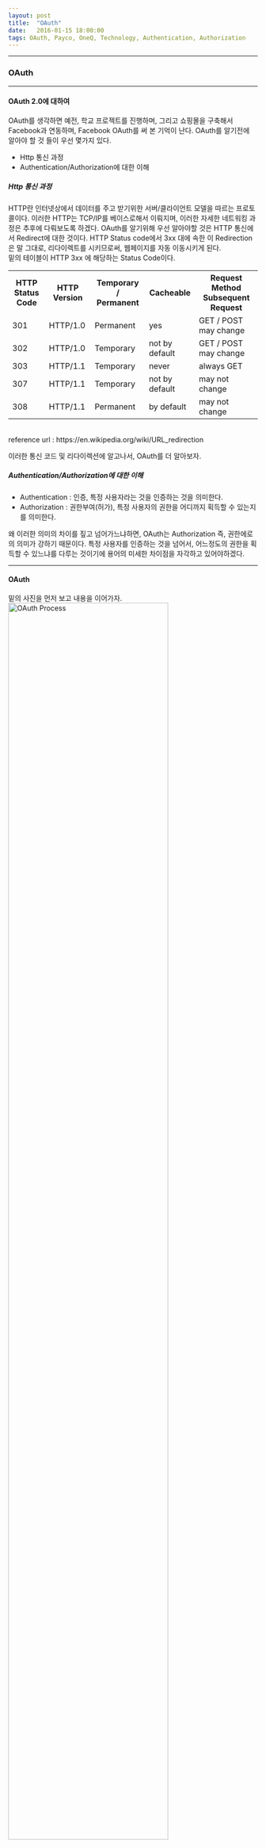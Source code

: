 ```yaml
---
layout: post
title:  "OAuth"
date:   2016-01-15 18:00:00
tags: OAuth, Payco, OneQ, Technology, Authentication, Authorization
---
```

<html>
<head>

</head>
<body>
<hr/>
<h3>OAuth</h3>
<hr/>
<div>
<h4>OAuth 2.0에 대하여</h4>
OAuth를 생각하면 예전, 학교 프로젝트를 진행하며, 그리고 쇼핑몰을 구축해서 Facebook과 연동하며, Facebook OAuth를 써 본 기억이 난다. OAuth를 알기전에 알아야 할 것 들이 우선 몇가지 있다.
<ul>
<li>Http 통신 과정</li>
<li>Authentication/Authorization에 대한 이해</li>	
</ul>

<h5>Http 통신 과정</h5>
HTTP란 인터넷상에서 데이터를 주고 받기위한 서버/클라이언트 모델을 따르는 프로토콜이다. 이러한 HTTP는 TCP/IP를 베이스로해서 이뤄지며, 이러한 자세한 네트워킹 과정은 추후에 다뤄보도록 하겠다. OAuth를 알기위해 우선 알아야할 것은 HTTP 통신에서 Redirect에 대한 것이다. HTTP Status code에서 3xx 대에 속한 이 Redirection은 말 그대로, 리다이렉트를 시키므로써, 웹페이지를 자동 이동시키게 된다.
<br/> 밑의 테이블이 HTTP 3xx 에 해당하는 Status Code이다.
<table class="wikitable">
<tbody><tr>
<th>HTTP Status Code</th>
<th>HTTP Version</th>
<th>Temporary / Permanent</th>
<th>Cacheable</th>
<th>Request Method Subsequent Request</th>
</tr>
<tr>
<td>301</td>
<td>HTTP/1.0</td>
<td>Permanent</td>
<td>yes</td>
<td>GET / POST may change</td>
</tr>
<tr>
<td>302</td>
<td>HTTP/1.0</td>
<td>Temporary</td>
<td>not by default</td>
<td>GET / POST may change</td>
</tr>
<tr>
<td>303</td>
<td>HTTP/1.1</td>
<td>Temporary</td>
<td>never</td>
<td>always GET</td>
</tr>
<tr>
<td>307</td>
<td>HTTP/1.1</td>
<td>Temporary</td>
<td>not by default</td>
<td>may not change</td>
</tr>
<tr>
<td>308</td>
<td>HTTP/1.1</td>
<td>Permanent</td>
<td>by default</td>
<td>may not change</td>
</tr>
</tbody></table>
<br/>
reference url : https://en.wikipedia.org/wiki/URL_redirection

<p/>
이러한 통신 코드 및 리다이렉션에 알고나서, OAuth를 더 알아보자.



<h5>Authentication/Authorization에 대한 이해</h5>
<ul>
<li>Authentication : 인증, 특정 사용자라는 것을 인증하는 것을 의미한다.</li>
<li>Authorization : 권한부여(허가), 특정 사용자의 권한을 어디까지 획득할 수 있는지를 의미한다.</li>	
</ul>

<p/>
왜 이러한 의미의 차이를 짚고 넘어가느냐하면, OAuth는 Authorization 즉, 권한에로의 의미가 강하기 때문이다. 특정 사용자를 인증하는 것을 넘어서, 어느정도의 권한을 획득할 수 있느냐를 다루는 것이기에 용어의 미세한 차이점을 자각하고 있어야하겠다.

<hr/>

<h4>OAuth</h4>
밑의 사진을 먼저 보고 내용을 이어가자.
<img src="https://docs.oracle.com/cd/E39820_01/doc.11121/gateway_docs/content/images/oauth/oauth_web_server_flow.png" style="width:80%;" alt="OAuth Process"/>
<br/>
위의 그림을 보면, 사용자가 특정 서비스에 접속해서, 인증및권한획득을 요청할 때, 웹서버(APP)는 PAYCo와 같은 Authorization Server로의 리다이렉트를 브라우저에게 반환하게 된다. 브라우저는 해당 웹서버의 클라이언트 id값을 가지고서, Authorization Server에 가서, 로그인 페이지를 응답받게 되고, 사용자는 ID/PW를 입력하여, Authorization Server에 로그인 하게 된다. 해당 사용자의 인증이 완료되면, 권한획득 서버는 App서버로의 리다이렉트를 반환하며, App서버에서는 다시, Client ID와 Secret, 그리고 Random String 및 Code등을 Authorizatio서버로 요청하여, Access Token값을 받아오게 된다. App서버는 이러한 Access Token값을 바탕으로 유저에게 서비스해줄 정보(예를들면 프로필 사진등의 기본프로필, 친구목록 등)를 Authorization서버 및 Rsc server에게 요청하게 되고 반환 받은 값을 적절히 처리후, 사용자에게 렌더링하게 된다.

<p/>

reference url : http://earlybird.kr/1584
reference url : http://www.slideshare.net/tebica/oauth-api-13721761




<hr/>  
</div>


</body>
</html>